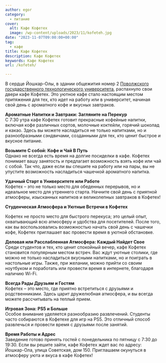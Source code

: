 ```yaml
---
author: egor
category:
  - питание
cover:
  alt: Кафе Кофетех
  image: /wp-content/uploads/2023/11/kofeteh.jpg
date: "2023-11-07T09:00:00+00:00"
tag:
  - кафе
title: Кафе Кофетех
description: Кафе Кофетех
keywords: Кафе Кофетех
url: /kofeteh/

---
```

В сердце Йошкар-Олы, в здании общежития номер 2 [Поволжского государственного технологического университета](/povolzhskij-gosudarstvennyj-tehnologicheskij-universitet-v-joshkar-ole/), распахнуло свои двери кафе Кофетех. Это уютное кафе стало настоящим местом притяжения для тех, кто идет на работу или в университет, начиная свой день с ароматного кофе и вкусных завтраков.

**Ароматные Напитки и Завтраки: Загляните на Перекур**  
С 7:30 утра кафе Кофетех готовит прекрасные кофейные напитки, включая кофе различных сортов, молочные коктейли, горячий шоколад и какао. Здесь вы можете насладиться не только напитками, но и разнообразными сэндвичами, созданными для тех, кто ценит быстрое и вкусное питание.

**Возьмите С собой: Кофе и Чай В Путь**  
Однако не всегда есть время на долгие посиделки в кафе. Кофетех понимает вашу занятость и предлагает возможность взять кофе или чай с собой. Так что, даже если вы спешите на работу или на пары, вы не упустите возможность насладиться чашечкой ароматного напитка.

**Удачный Старт в Университете или Работе**  
Кофетех – это не только место для обеденных перерывов, но и идеальное место для утреннего старта. Начните свой день с приятной атмосферы, изысканных напитков и великолепных завтраков в Кофетех!

**Студенческая Атмосфера и Уютные Встречи в Кофетех**

Кофетех не просто место для быстрого перекуса; это целый опыт, охватывающий всю атмосферу и удобства для посетителей. После того, как вы воспользовались возможностью начать свой день с чашечки кофе, Кофетех приглашает вас провести время в уютной обстановке.

**Деловая или Расслабленная Атмосфера: Каждый Найдет Свое**  
Среди студентов и тех, кто ценит спокойный вечер, кафе Кофетех становится популярным местом встреч. Вас ждут уютные столики, где можно не только насладиться вкусными напитками, но и поиграть в настольные игры. Также, при желании, можно прийти со своим ноутбуком и поработать или провести время в интернете, благодаря наличию Wi-Fi.

**Всегда Рады Друзьям и Гостям**  
Кофетех – это место, где приятно встретиться с друзьями и родственниками. Здесь царит дружелюбная атмосфера, и вы всегда можете рассчитывать на теплый прием.

**Игровая Зона: PS5 и Больше**  
Особое внимание уделяется разнообразию развлечений. Студенты часто собираются в Кофетехе для игр на PS5. Это отличный способ развлечься и провести время с друзьями после занятий.

**Время Работы и Адрес**  
Заведение готово принять гостей с понедельника по пятницу с 7:30 до 19:30. Если вы решите зайти, кафе Кофетех ждет вас по адресу: Йошкар-Ола, улица Советская, дом 150. Приглашаем окунуться в атмосферу уюта и вкуса в кафе Кофетех!
